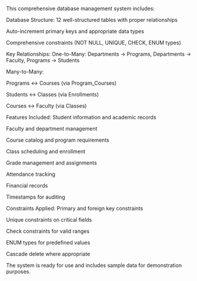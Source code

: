 This comprehensive database management system includes:

Database Structure:
12 well-structured tables with proper relationships

Auto-increment primary keys and appropriate data types

Comprehensive constraints (NOT NULL, UNIQUE, CHECK, ENUM types)


Key Relationships:
One-to-Many: Departments → Programs, Departments → Faculty, Programs → Students

Many-to-Many:

Programs ↔ Courses (via Program_Courses)

Students ↔ Classes (via Enrollments)

Courses ↔ Faculty (via Classes)


Features Included:
Student information and academic records

Faculty and department management

Course catalog and program requirements

Class scheduling and enrollment

Grade management and assignments

Attendance tracking

Financial records

Timestamps for auditing


Constraints Applied:
Primary and foreign key constraints

Unique constraints on critical fields

Check constraints for valid ranges

ENUM types for predefined values

Cascade delete where appropriate

The system is ready for use and includes sample data for demonstration purposes.

